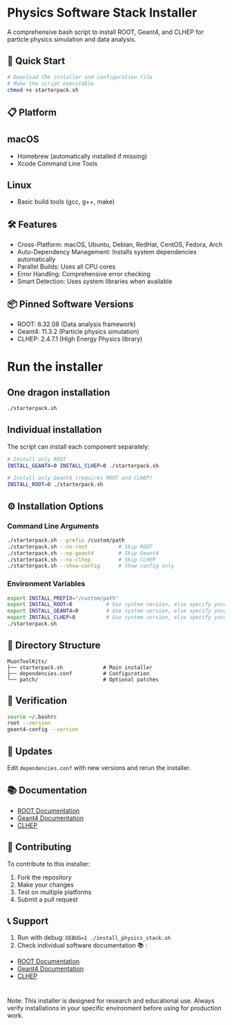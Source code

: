 # Physics Software Stack Installer

A comprehensive bash script to install ROOT, Geant4, and CLHEP for particle physics simulation and data analysis.

## 🚀 Quick Start

```bash
# Download the installer and configuration file
# Make the script executable
chmod +x starterpack.sh
```

## 📋 Platform

## macOS
- Homebrew (automatically installed if missing)
- Xcode Command Line Tools

## Linux
- Basic build tools (gcc, g++, make)

## 🛠️  Features

- Cross-Platform: macOS, Ubuntu, Debian, RedHat, CentOS, Fedora, Arch
- Auto-Dependency Management: Installs system dependencies automatically
- Parallel Builds: Uses all CPU cores
- Error Handling: Comprehensive error checking
- Smart Detection: Uses system libraries when available

## 📦 Pinned Software Versions

- ROOT: 6.32.08 (Data analysis framework)
- Geant4: 11.3.2 (Particle physics simulation)
- CLHEP: 2.4.7.1 (High Energy Physics library)

# Run the installer

## One dragon installation

```bash
./starterpack.sh
```

## Individual installation
The script can install each component separately:
```bash
# Install only ROOT
INSTALL_GEANT4=0 INSTALL_CLHEP=0 ./starterpack.sh

# Install only Geant4 (requires ROOT and CLHEP)
INSTALL_ROOT=0 ./starterpack.sh
```

## ⚙️  Installation Options

### Command Line Arguments

```bash
./starterpack.sh --prefix /custom/path
./starterpack.sh --no-root          # Skip ROOT
./starterpack.sh --no-geant4        # Skip Geant4
./starterpack.sh --no-clhep         # Skip CLHEP
./starterpack.sh --show-config      # Show config only
```

### Environment Variables

```bash
export INSTALL_PREFIX="/custom/path"
export INSTALL_ROOT=0           # Use system version, else specify your favourite version
export INSTALL_GEANT4=0         # Use system version, else specify your favourite version
export INSTALL_CLHEP=0          # Use system version, else specify your favourite version
./starterpack.sh
```


## 📁 Directory Structure

```text
MuonToolKits/
├── starterpack.sh             # Main installer
├── dependencies.conf          # Configuration
└── patch/                     # Optional patches
```

## 🧪 Verification

```bash
source ~/.bashrc
root --version
geant4-config --version
```

## 🔄 Updates

Edit ```dependencies.conf``` with new versions and rerun the installer.

## 📚 Documentation

- [ROOT Documentation](https://root.cern/install/build_from_source/)
- [Geant4 Documentation](https://geant4.web.cern.ch)
- [CLHEP](https://proj-clhep.web.cern.ch/proj-clhep/)

## 🤝 Contributing
To contribute to this installer:

1. Fork the repository
2. Make your changes
3. Test on multiple platforms
4. Submit a pull request

## 📞 Support

1. Run with debug: ```DEBUG=1 ./install_physics_stack.sh```
2. Check individual software documentation 📚 :
  - [ROOT Documentation](https://root.cern/install/build_from_source/)
  - [Geant4 Documentation](https://geant4.web.cern.ch)
  - [CLHEP](https://proj-clhep.web.cern.ch/proj-clhep/)
    
#
Note: This installer is designed for research and educational use. Always verify installations in your specific environment before using for production work.


